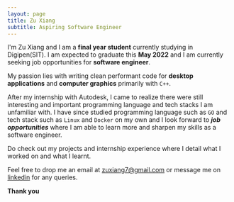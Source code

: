 ```yaml
---
layout: page
title: Zu Xiang
subtitle: Aspiring Software Engineer
---
```


I'm Zu Xiang and I am a **final year student** currently studying in Digipen(SIT). I am expected to graduate this **May 2022** and I am currently seeking job opportunities for **software engineer**. 

My passion lies with writing clean performant code for **desktop applications** and **computer graphics** primarily with `C++`. 

After my internship with Autodesk, I came to realize there were still interesting and important programming language and tech stacks I am unfamiliar with. I have since studied  programming language such as `GO` and tech stack such as `Linux` and `Docker` on my own and I look forward to ***job opportunities*** where I am able to learn more and sharpen my skills as a software engineer.

Do check out my projects and internship experience where I detail what I worked on and what I learnt.

Feel free to drop me an email at <zuxiang7@gmail.com> or message me on [linkedin](https://www.linkedin.com/in/zuxiang/) for any queries.

**Thank you**
